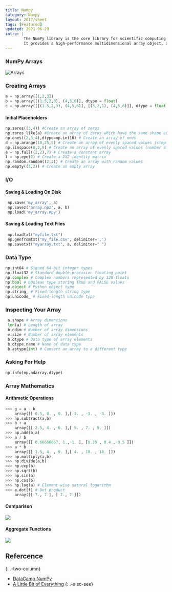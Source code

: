 ```yaml
---
title: Numpy
category: Numpy
layout: 2017/sheet
tags: [Featured]
updated: 2021-06-29
intro: | 
        The NumPy library is the core library for scientific computing in Python. 
        It provides a high-performance multidimensional array object, and tools for working with these arrays.
---
```



### NumPy Arrays

![Arrays](https://img-1253324855.cos.ap-chengdu.myqcloud.com/picgo/numpy.png)

### Creating Arrays

```python
a = np.array([1,2,3])
b = np.array([(1.5,2,3), (4,5,6)], dtype = float)
c = np.array([[(1.5,2,3), (4,5,6)], [(3,2,1), (4,5,6)]], dtype = float)
```

#### Initial Placeholders

```python
np.zeros((3,4)) #Create an array of zeros
np.zeros_like(a) #Create an array of zeros which have the same shape as a
np.ones((2,3,4),dtype=np.int16) # Create an array of ones
d = np.arange(10,25,5) # Create an array of evenly spaced values (step value)
np.linspace(0,2,9) # Create an array of evenly spaced values (number of samples)
e = np.full((2,2),7) # Create a constant array
f = np.eye(2) # Create a 2X2 identity matrix  
np.random.random((2,2)) # Create an array with random values
np.empty((3,2)) # Create an empty array
```

### I/O

#### Saving & Loading On Disk

```py
 np.save('my_array', a)
 np.savez('array.npz', a, b)
 np.load('my_array.npy')
```

#### Saving & Loading Text Files

```py
 np.loadtxt("myfile.txt")
 np.genfromtxt("my_file.csv", delimiter=',')
 np.savetxt("myarray.txt", a, delimiter=" ")
```

### Data Type

```python
np.int64 # Signed 64-bit integer types
np.float32 # Standard double-precision floating point
np.complex # Complex numbers represented by 128 floats
np.bool # Boolean type storing TRUE and FALSE values
np.object # Python object type
np.string_ # Fixed-length string type
np.unicode_ # Fixed-length unicode type
```

### Inspecting Your Array

```python
 a.shape # Array dimensions
 len(a) # Length of array
 b.ndim # Number of array dimensions 
 e.size # Number of array elements
 b.dtype # Data type of array elements
 b.dtype.name # Name of data type
 b.astype(int) # Convert an array to a different type
```

### Asking For Help

```python
np.info(np.ndarray.dtype)
```

### Array Mathematics

#### Arithmetic Operations

```py
>>> g = a - b 
    array([[-0.5, 0. , 0. ],[-3. , -3. , -3. ]]) 
>>> np.subtract(a,b)
>>> b + a
    array([[ 2.5, 4. , 6. ],[ 5. , 7. , 9. ]]) 
>>> np.add(b,a)
>>> a / b
    array([[ 0.66666667, 1., 1. ], [0.25 , 0.4 , 0.5 ]])
>>> a * b
    array([[ 1.5, 4. , 9. ],[ 4. , 10. , 18. ]]) 
>>> np.multiply(a,b)
>>> np.divide(a,b)
>>> np.exp(b)
>>> np.sqrt(b)
>>> np.sin(a)
>>> np.cos(b)
>>> np.log(a) # Element-wise natural logarithm
>>> e.dot(f) # Dot product
    array([[ 7., 7.], [ 7., 7.]])
```

#### Comparison

![](https://img-1253324855.cos.ap-chengdu.myqcloud.com/picgo/numpy2.png)

#### Aggregate Functions

![](https://img-1253324855.cos.ap-chengdu.myqcloud.com/picgo/%E6%88%AA%E5%B1%8F2021-06-29%2018.52.10.png)


## Refercence
{: .-two-column}

 * [DataCamp NumPy](https://s3.amazonaws.com/assets.datacamp.com/blog_assets/Numpy_Python_Cheat_Sheet.pdf)
 * [A Little Bit of Everything](https://blog.finxter.com/wp-content/uploads/2019/10/grafik-2-768x592.png)
{: .-also-see}

